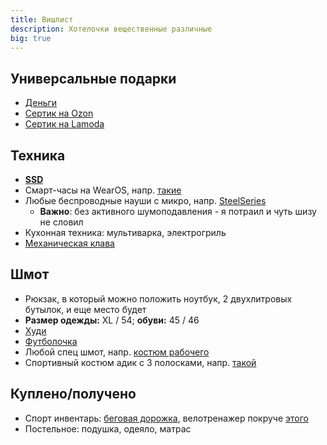 ```yaml
---
title: Вишлист
description: Хотелочки вещественные различные
big: true
---
```


## Универсальные подарки

- [Деньги](https://www.tinkoff.ru/rm/leybovich.nikita1/8PkYa74332)
- [Сертик на Ozon](https://www.ozon.ru/category/podarochnye-sertifikaty-32060/)
- [Сертик на Lamoda](https://www.lamoda.ru/giftcertificate/)

## Техника

- **[SSD](https://www.citilink.ru/catalog/computers_and_notebooks/hdd/ssd_in/1134605/)**
- Смарт-часы на WearOS, напр. [такие](https://www.ozon.ru/product/smart-chasy-oppo-watch-46mm-ow19w8-black-259438398)
- Любые беспроводные науши с микро, напр. [SteelSeries](https://www.ozon.ru/category/igrovye-naushniki-15827/steelseries-26303411)
  - **Важно**: без активного шумоподавления - я потраил и чуть шизу не словил
- Кухонная техника: мультиварка, электрогриль
- [Механическая клава](https://geekboards.ru/product/durgod-taurus-k310-nature-white)
  

## Шмот

- Рюкзак, в который можно положить ноутбук, 2 двухлитровых бутылок, и еще место будет
- **Размер одежды:** XL / 54; **обуви:** 45 / 46
- [Худи](https://vk.com/market-134304854?w=product-134304854_5156527)
- [Футболочка](https://streamlabs.com/vansamaofficial/merch/1116981)
- Любой спец шмот, напр. [костюм рабочего](https://www.ozon.ru/product/kostyum-rabochiy-avangard-professionalnaya-ekipirovka-194176871)
- Спортивный костюм адик с 3 полосками, напр. [такой](https://www.ozon.ru/product/sportivnyy-kostyum-adidas-essentials-tracksuit-211139784)

## Куплено/получено

- Спорт инвентарь: [беговая дорожка](https://www.ozon.ru/product/begovaya-dorozhka-walkingpad-mi-walkingpad-a1-wpa1f-russkaya-versiya-174250077/), велотренажер покруче [этого](https://www.ozon.ru/context/detail/id/166261877)
- Постельное: подушка, одеяло, матрас
